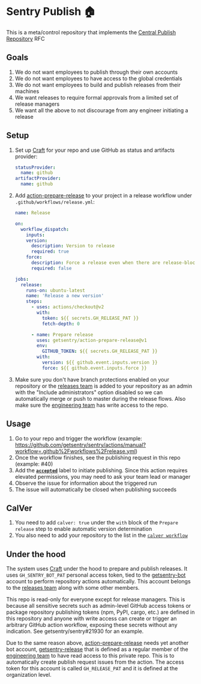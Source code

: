 # Sentry Publish 🏠

This is a meta/control repository that implements the [Central Publish Repository](https://www.notion.so/beb8598dab6f4f11ba1ca42c211f04f0) RFC

## Goals

 1. We do not want employees to publish through their own accounts
 1. We do not want employees to have access to the global credentials
 1. We do not want employees to build and publish releases from their machines
 1. We want releases to require formal approvals from a limited set of release managers
 1. We want all the above to not discourage from any engineer initiating a release

## Setup

1. Set up [Craft](https://github.com/getsentry/craft/) for your repo and use GitHub as status and artifacts provider:
    ```yaml
    statusProvider:
      name: github
    artifactProvider:
      name: github
    ```
1. Add [action-prepare-release](https://github.com/getsentry/action-prepare-release/) to your project in a release workflow under `.github/workflows/release.yml`:
    ```yaml
    name: Release

    on:
      workflow_dispatch:
        inputs:
        version:
          description: Version to release
          required: true
        force:
          description: Force a release even when there are release-blockers (optional)
          required: false

    jobs:
      release:
        runs-on: ubuntu-latest
        name: 'Release a new version'
        steps:
          - uses: actions/checkout@v2
            with:
              token: ${{ secrets.GH_RELEASE_PAT }}
              fetch-depth: 0

          - name: Prepare release
            uses: getsentry/action-prepare-release@v1
            env:
              GITHUB_TOKEN: ${{ secrets.GH_RELEASE_PAT }}
            with:
              version: ${{ github.event.inputs.version }}
              force: ${{ github.event.inputs.force }}
    ```
1. Make sure you don't have branch protections enabled on your repository or the [releases team](https://github.com/orgs/getsentry/teams/releases) is added to your repository as an admin with the "Include administrators" option disabled so we can automatically merge or push to master during the release flows.
Also make sure the [engineering team](https://github.com/orgs/getsentry/teams/engineering) has write access to the repo.

## Usage

1. Go to your repo and trigger the workflow (example: https://github.com/getsentry/sentry/actions/manual?workflow=.github%2Fworkflows%2Frelease.yml)
1. Once the workflow finishes, see the publishing request in this repo (example: #40)
1. Add the [**`accepted`**](https://github.com/getsentry/publish/labels/accepted) label to initiate publishing. Since this action requires elevated permissions, you may need to ask your team lead or manager
1. Observe the issue for information about the triggered run
1. The issue will automatically be closed when publishing succeeds

## CalVer

1. You need to add `calver: true` under the `with` block of the `Prepare release` step to enable automatic version determination
1. You also need to add your repository to the list in the [`calver workflow`](https://github.com/getsentry/publish/blob/main/.github/workflows/calver.yml#L9-L13)

## Under the hood

The system uses [Craft](https://github.com/getsentry/craft) under the hood to prepare and publish releases. It uses `GH_SENTRY_BOT_PAT` personal access token, tied to the [getsentry-bot](https://github.com/getsentry-bot) account to perform repository actions automatically. This account belongs to the [releases team](https://github.com/orgs/getsentry/teams/releases) along with some other members.

This repo is read-only for everyone except for release managers. This is because all sensitive secrets such as admin-level GitHub access tokens or package repository publishing tokens (npm, PyPI, cargo, etc.) are defined in this repository and anyone with write access can create or trigger an arbitrary GitHub action workflow, exposing these secrets without any indication. See getsentry/sentry#21930 for an example.

Due to the same reason above, [action-prepare-release](https://github.com/getsentry/action-prepare-release/) needs yet another bot account, [getsentry-release](https://github.com/getsentry-release) that is defined as a regular member of the [engineering team](https://hub.docker.com/orgs/getsentry/teams/engineering) to have read access to this private repo. This is to automatically create publish request issues from the action. The access token for this account is called `GH_RELEASE_PAT` and it is defined at the organization level.
